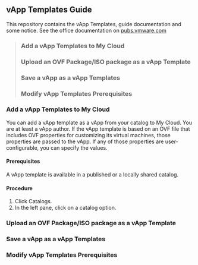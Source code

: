## vApp Templates Guide
This repository contains the vApp Templates, guide documentation and some notice.
See the office documentation on [pubs.vmware.com]
> ### Add a vApp Templates to My Cloud
> ### Upload an OVF Package/ISO package as a vApp Template
> ### Save a vApp as a vApp Templates
> ### Modify vApp Templates Prerequisites


### Add a vApp Templates to My Cloud
You can add a vApp template as a vApp from your catalog to My Cloud.
You are at least a vApp author.
If the vApp template is based on an OVF file that includes OVF properties for customizing its virtual machines, those properties are passed to the vApp. If any of those properties are user-configurable, you can specify the values.
#### Prerequisites
A vApp template is available in a published or a locally shared catalog.
#### Procedure
1. Click Catalogs.
2. In the left pane, click on a catalog option.

### Upload an OVF Package/ISO package as a vApp Template

### Save a vApp as a vApp Templates

### Modify vApp Templates Prerequisites


[pubs.vmware.com]: https://pubs.vmware.com/vcd-51/index.jsp?topic=%2Fcom.vmware.vcloud.install.doc_51%2FGUID-F14315CC-B373-4A21-A3D9-270FFCF0A417.html

